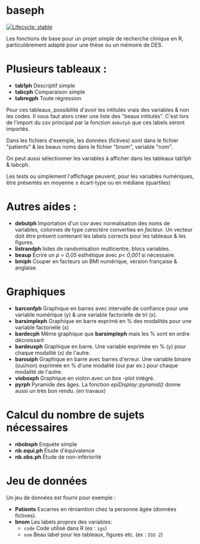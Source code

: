 # baseph

  <!-- badges: start -->
  [![Lifecycle: stable](https://img.shields.io/badge/lifecycle-stable-brightgreen.svg)](https://lifecycle.r-lib.org/articles/stages.html#stable)
  <!-- badges: end -->
  
Les fonctions de base pour un projet simple de recherche clinique en R, particulièrement adapté pour une thèse ou un mémoire de DES. 


# Plusieurs tableaux : 
- **tab1ph** Descriptif simple
- **tabcph** Comparaison simple
- **tabregph** Toute régression

Pour ces tableaux, possibilité d'avoir les intitulés vrais des variables & non les codes. Il vous faut alors créer une liste des "beaux intitulés". C'est lors de l'import du csv principal par la fonction `debutph` que ces labels seront importés.

Dans les fichiers d'exemple, les données (fictives) sont dans le fichier "patients" & les beaux noms dans le fichier "bnom", variable "nom".

On peut aussi sélectionner les variables à afficher dans les tableaux tab1ph & tabcph. 

Les tests ou simplement l'affichage peuvent, pour les variables numériques, être présentés en moyenne ± écart-type ou en médiane (quartiles)



# Autres aides : 
- **debutph** Importation d'un csv avec normalisation des noms de variables, colonnes de type *caractère* converties en *facteur*. Un vecteur doit être présent contenant les labels corrects pour les tableaux & les figures.
- **listrandph** listes de randomisation multicentre, blocs variables.
- **beaup** Écrire un *p = 0,05* esthétique avec *p< 0,001* si nécessaire.
- **bmiph** Couper en facteurs un BMI numérique, version française & anglaise.

# Graphiques
 - **barconfph** Graphique en barres avec intervalle de confiance pour une variable numérique (y) & une variable factorielle de tri (x).
- **barsimpleph** Graphique en barre exprimé en %  des modalités pour une variable factorielle (x) 
- **bardecph**  Même graphique que **barsimpleph** mais les % sont en ordre décroissant
- **bardeuxph** Graphique en barre. Une variable exprimée en % (y) pour chaque modalité (x) de l'autre.
- **barouiph** Graphique en barre avec barres d'erreur. Une variable
  binaire (oui/non) exprimée en % d'une modalité (oui par ex.) pour
  chaque modalité de l'autre.
- **vioboxph** Graphique en violon avec un box -plot intégré.
- **pyrph** Pyramide des âges. La fonction *epiDisplay::pyramid()* donne aussi un très bon rendu. (en travaux)

# Calcul du nombre de sujets nécessaires

- **nbobsph** Enquète simple
- **nb.equi.ph** Étude d'équivalence
- **nb.obs.ph** Étude de non-infériorité

# Jeu de données

Un jeu de données est fourni pour exemple : 

- **Patients** Escarres en réniamtion chez la personne âgée (données fictives).
- **bnom** Les labels *propres* des variables: 
    - `code` Code utilisé dans R (ex : `igs`)
    - `nom` Beau label pour les tableaux, figures etc.  (ex : `IGS 2`)
